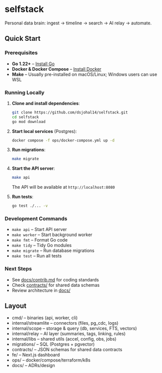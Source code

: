 # selfstack

Personal data brain: ingest → timeline → search → AI relay → automate.

## Quick Start

### Prerequisites
- **Go 1.22+** – [Install Go](https://go.dev/doc/install)
- **Docker & Docker Compose** – [Install Docker](https://docs.docker.com/get-docker/)
- **Make** – Usually pre-installed on macOS/Linux; Windows users can use WSL

### Running Locally

1. **Clone and install dependencies**:
   ```bash
   git clone https://github.com/dsjohal14/selfstack.git
   cd selfstack
   go mod download
   ```

2. **Start local services** (Postgres):
   ```bash
   docker compose -f ops/docker-compose.yml up -d
   ```

3. **Run migrations**:
   ```bash
   make migrate
   ```

4. **Start the API server**:
   ```bash
   make api
   ```
   The API will be available at `http://localhost:8080`

5. **Run tests**:
   ```bash
   go test ./... -v
   ```

### Development Commands
- `make api` – Start API server
- `make worker` – Start background worker
- `make fmt` – Format Go code
- `make tidy` – Tidy Go modules
- `make migrate` – Run database migrations
- `make test` – Run all tests

### Next Steps
- See [docs/contrib.md](docs/contrib.md) for coding standards
- Check [contracts/](contracts/) for shared data schemas
- Review architecture in [docs/](docs/)

## Layout
- cmd/ – binaries (api, worker, cli)
- internal/streamlite – connectors (files, pg_cdc, logs)
- internal/scope – storage & query (db, services, FTS, vectors)
- internal/relay – AI layer (summaries, tags, linking, rules)
- internal/libs – shared utils (accel, config, obs, jobs)
- migrations/ – SQL (Postgres + pgvector)
- contracts/ – JSON schemas for shared data contracts
- fe/ – Next.js dashboard
- ops/ – docker/compose/terraform/k8s
- docs/ – ADRs/design

